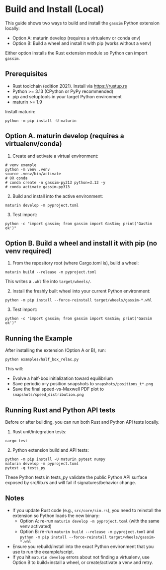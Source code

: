 # Build and Install (Local)

This guide shows two ways to build and install the `gassim` Python extension locally:

- Option A: maturin develop (requires a virtualenv or conda env)
- Option B: Build a wheel and install it with pip (works without a venv)

Either option installs the Rust extension module so Python can import `gassim`.

## Prerequisites

- Rust toolchain (edition 2021). Install via https://rustup.rs
- Python >= 3.13 (CPython or PyPy recommended)
- pip and setuptools in your target Python environment
- maturin >= 1.9

Install maturin:
```
python -m pip install -U maturin
```

## Option A. maturin develop (requires a virtualenv/conda)

1) Create and activate a virtual environment:
```
# venv example
python -m venv .venv
source .venv/bin/activate
# OR conda
# conda create -n gassim-py313 python=3.13 -y
# conda activate gassim-py313
```

2) Build and install into the active environment:
```
maturin develop -m pyproject.toml
```

3) Test import:
```
python -c "import gassim; from gassim import GasSim; print('GasSim ok')"
```

## Option B. Build a wheel and install it with pip (no venv required)

1) From the repository root (where Cargo.toml is), build a wheel:
```
maturin build --release -m pyproject.toml
```

This writes a `.whl` file into `target/wheels/`.

2) Install the freshly built wheel into your current Python environment:
```
python -m pip install --force-reinstall target/wheels/gassim-*.whl
```

3) Test import:
```
python -c "import gassim; from gassim import GasSim; print('GasSim ok')"
```

## Running the Example

After installing the extension (Option A or B), run:
```
python examples/half_box_relax.py
```

This will:
- Evolve a half-box initialization toward equilibrium
- Save periodic x–y position snapshots to `snapshots/positions_t*.png`
- Save the final speed-vs-Maxwell PDF plot to `snapshots/speed_distribution.png`

## Running Rust and Python API tests

Before or after building, you can run both Rust and Python API tests locally.

1) Rust unit/integration tests:
```
cargo test
```

2) Python extension build and API tests:
```
python -m pip install -U maturin pytest numpy
maturin develop -m pyproject.toml
pytest -q tests_py
```

These Python tests in tests_py validate the public Python API surface exposed by src/lib.rs and will fail if signatures/behavior change.

## Notes

- If you update Rust code (e.g., `src/core/sim.rs`), you need to reinstall the extension so Python loads the new binary:
  - Option A: re-run `maturin develop -m pyproject.toml` (with the same venv activated)
  - Option B: re-run `maturin build --release -m pyproject.toml` and `python -m pip install --force-reinstall target/wheels/gassim-*.whl`
- Ensure you rebuild/install into the exact Python environment that you use to run the example/script.
- If you hit `maturin develop` errors about not finding a virtualenv, use Option B to build+install a wheel, or create/activate a venv and retry.
